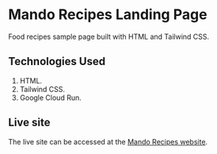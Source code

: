 # Mando Recipes Landing Page

Food recipes sample page built with HTML and Tailwind CSS.

## Technologies Used

1. HTML.
1. Tailwind CSS.
1. Google Cloud Run.

## Live site

The live site can be accessed at the [Mando Recipes website][website].

[website]: https://mando-recipes.s3.co.ke/
